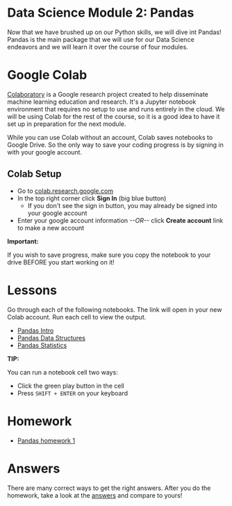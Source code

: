# Data Science Module 2: Pandas

Now that we have brushed up on our Python skills, we will dive int Pandas! Pandas is the main package that we will use for our Data Science endeavors and we will learn it over the course of four modules.

# Google Colab

[Colaboratory](https://colab.research.google.com/) is a Google research project created to help disseminate machine learning education and research. It's a Jupyter notebook environment that requires no setup to use and runs entirely in the cloud. We will be using Colab for the rest of the course, so it is a good idea to have it set up in preparation for the next module.

While you can use Colab without an account, Colab saves notebooks to Google Drive. So the only way to save your coding progress is by signing in with your google account.

## Colab Setup

- Go to [colab.research.google.com](https://colab.research.google.com/)
- In the top right corner click **Sign In** (big blue button)
  - If you don't see the sign in button, you may already be signed into your google account
- Enter your google account information *--OR--* click **Create account** link to make a new account

**Important:**

If you wish to save progress, make sure you copy the notebook to your drive BEFORE you start working on it!

# Lessons

Go through each of the following notebooks. The link will open in your new Colab account. Run each cell to view the output.

- [Pandas Intro](https://colab.research.google.com/github/richard-alexander/Data_Science_Course/blob/master/Pandas/Pandas_0_Intro.ipynb)
- [Pandas Data Structures](https://colab.research.google.com/github/richard-alexander/Data_Science_Course/blob/master/Pandas/Pandas_1_Data_Structure.ipynb)
- [Pandas Statistics](https://colab.research.google.com/github/richard-alexander/Data_Science_Course/blob/master/Pandas/Pandas_2_Statistics.ipynb)

**TIP:**

You can run a notebook cell two ways:
- Click the green play button in the cell
- Press `SHIFT + ENTER` on your keyboard

# Homework

- [Pandas homework 1](https://colab.research.google.com/github/cwood1967/Data_Science_Course/blob/cjw/Pandas/Homework1.ipynb)


# Answers

There are many correct ways to get the right answers. After you do the homework, take a look at the [answers](https://colab.research.google.com/github/richard-alexander/Data_Science_Course/blob/master/Pandas/Answers/Homework1_answers.ipynb) and compare to yours!
